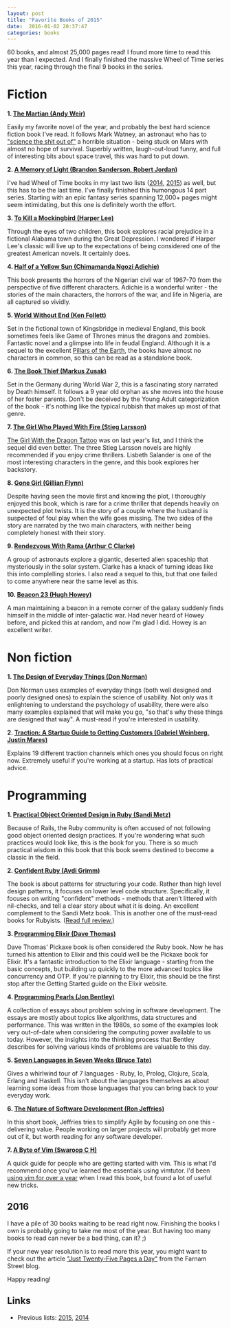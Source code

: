 ```yaml
---
layout: post
title: "Favorite Books of 2015"
date:  2016-01-02 20:37:47
categories: books
---
```


60 books, and almost 25,000 pages read!
I found more time to read this year than I expected.
And I finally finished the massive Wheel of Time series this year,
racing through the final 9 books in the series.

# Fiction

**1. [The Martian (Andy Weir)](http://amzn.to/1RTJ6wr)**

Easily my favorite novel of the year,
and probably the best hard science fiction book I've read.
It follows Mark Watney, an astronaut who has to
["science the shit out of"](https://twitter.com/neiltyson/status/610997574808395777)
a horrible situation - being stuck on Mars with almost no hope of survival.
Superbly written, laugh-out-loud funny,
and full of interesting bits about space travel, this was hard to put down.

**2. [A Memory of Light (Brandon Sanderson, Robert Jordan)](http://amzn.to/1OIE2gp)**

I've had Wheel of Time books in my last two lists
([2014](/posts/favorite-books-2014/),
[2015](/posts/favorite-books-2015/))
as well, but this has to be the last time.
I've finally finished this humongous 14 part series.
Starting with an epic fantasy series spanning 12,000+ pages
might seem intimidating, but this one is definitely worth the effort.

**3. [To Kill a Mockingbird (Harper Lee)](http://amzn.to/1WQO3wp)**

Through the eyes of two children,
this book explores racial prejudice in a fictional Alabama town
during the Great Depression.
I wondered if Harper Lee's classic will live up to the expectations
of being considered one of the greatest American novels.
It certainly does.

**4. [Half of a Yellow Sun (Chimamanda Ngozi Adichie)](http://amzn.to/1RTMZkS)**

This book presents the horrors of the Nigerian civil war of 1967-70
from the perspective of five different characters.
Adichie is a wonderful writer -
the stories of the main characters, the horrors of the war, and life in Nigeria,
are all captured so vividly.

**5. [World Without End (Ken Follett)](http://amzn.to/1WQO5EI)**

Set in the fictional town of Kingsbridge in medieval England,
this book sometimes feels like Game of Thrones minus the dragons and zombies.
Fantastic novel and a glimpse into life in feudal England.
Although it is a sequel to the excellent
[Pillars of the Earth](http://amzn.to/1kwoCyv),
the books have almost no characters in common,
so this can be read as a standalone book.

**6. [The Book Thief (Markus Zusak)](http://amzn.to/1OIEqeO)**

Set in the Germany during World War 2,
this is a fascinating story narrated by Death himself.
It follows a 9 year old orphan
as she moves into the house of her foster parents.
Don't be deceived by the Young Adult categorization of the book -
it's nothing like the typical rubbish that makes up most of that genre.

**7. [The Girl Who Played With Fire (Stieg Larsson)](http://amzn.to/1RTN1sX)**

[The Girl With the Dragon Tattoo](http://amzn.to/1kwp0Nk)
was on last year's list, and I think the sequel did even better.
The three Stieg Larsson novels are highly recommended
if you enjoy crime thrillers.
Lisbeth Salander is one of the most interesting characters in the genre,
and this book explores her backstory.

**8. [Gone Girl (Gillian Flynn)](http://amzn.to/1kwpxyL)**

Despite having seen the movie first and knowing the plot,
I thoroughly enjoyed this book,
which is rare for a crime thriller
that depends heavily on unexpected plot twists.
It is the story of a couple where
the husband is suspected of foul play when the wife goes missing.
The two sides of the story are narrated by the two main characters,
with neither being completely honest with their story.

**9. [Rendezvous With Rama (Arthur C Clarke)](http://amzn.to/1NQ0MK1)**

A group of astronauts explore a gigantic, deserted alien spaceship
that mysteriously in the solar system.
Clarke has a knack of turning ideas like this into complelling stories.
I also read a sequel to this,
but that one failed to come anywhere near the same level as this.

**10. [Beacon 23 (Hugh Howey)](http://amzn.to/1NQ1CGK)**

A man maintaining a beacon in a remote corner of the galaxy
suddenly finds himself in the middle of inter-galactic war.
Had never heard of Howey before, and picked this at random,
and now I'm glad I did.
Howey is an excellent writer.

# Non fiction

**1. [The Design of Everyday Things (Don Norman)](http://amzn.to/1WQOGpK)**

Don Norman uses examples of everyday things
(both well designed and poorly designed ones)
to explain the science of usability.
Not only was it enlightening to understand the psychology of usability,
there were also many examples explained that will make you go,
"so that's why these things are designed that way".
A must-read if you're interested in usability.

**2. [Traction: A Startup Guide to Getting Customers (Gabriel Weinberg, Justin Mares)](http://amzn.to/1WQOJCb)**

Explains 19 different traction channels which ones you should focus on right now.
Extremely useful if you're working at a startup.
Has lots of practical advice.

# Programming

**1. [Practical Object Oriented Design in Ruby (Sandi Metz)](http://amzn.to/1mWME7A)**

Because of Rails, the Ruby community is often accused of
not following good object oriented design practices.
If you're wondering what such practices would look like,
this is the book for you.
There is so much practical wisdom in this book
that this book seems destined to become a classic in the field.

**2. [Confident Ruby (Avdi Grimm)](http://amzn.to/1mcUut7)**

The book is about patterns for structuring your code.
Rather than high level design patterns,
it focuses on lower level code structure.
Specifically, it focuses on writing "confident" methods -
methods that aren't littered with nil-checks,
and tell a clear story about what it is doing.
An excellent complement to the Sandi Metz book.
This is another one of the must-read books for Rubyists.
([Read full review.](/posts/confident-ruby/))

**3. [Programming Elixir (Dave Thomas)](http://amzn.to/1mWMHjE)**

Dave Thomas' Pickaxe book is often considered _the_ Ruby book.
Now he has turned his attention to Elixir
and this could well be the Pickaxe book for Elixir.
It's a fantastic introduction to the Elixir language -
starting from the basic concepts, but building up quickly
to the more advanced topics like concurrency and OTP.
If you're planning to try Elixir,
this should be the first stop
after the Getting Started guide on the Elixir website.

**4. [Programming Pearls (Jon Bentley)](http://amzn.to/1YXikWi)**

A collection of essays about problem solving in software development.
The essays are mostly about topics like
algorithms, data structures and performance.
This was written in the 1980s, so some of the examples look very out-of-date
when considering the computing power available to us today.
However, the insights into the thinking process that Bentley describes
for solving various kinds of problems are valuable to this day.

**5. [Seven Languages in Seven Weeks (Bruce Tate)](http://amzn.to/1mWMOM9)**

Gives a whirlwind tour of 7 languages -
Ruby, Io, Prolog, Clojure, Scala, Erlang and Haskell.
This isn't about the languages themselves
as about learning some ideas from those languages
that you can bring back to your everyday work.

**6. [The Nature of Software Development (Ron Jeffries)](http://amzn.to/1YXizka)**

In this short book, Jeffries tries to simplify Agile
by focusing on one this - delivering value.
People working on larger projects will probably get more out of it,
but worth reading for any software developer.

**7. [A Byte of Vim (Swaroop C H)](http://www.swaroopch.com/notes/vim/)**

A quick guide for people who are getting started with vim.
This is what I'd recommend once you've learned the essentials using vimtutor.
I'd been
[using vim for over a year](/posts/one-year-with-vim/)
when I read this book, but found a lot of useful new tricks.

## 2016

I have a pile of 30 books waiting to be read right now.
Finishing the books I own is probably going to take me most of the year.
But having too many books to read can never be a bad thing, can it? ;)

If your new year resolution is to read more this year,
you might want to check out the article
["Just Twenty-Five Pages a Day"](https://www.farnamstreetblog.com/2015/12/twenty-five-pages-a-day/)
from the Farnam Street blog.

Happy reading!

## Links

* Previous lists:
  [2015](/posts/favorite-books-2015/),
  [2014](/posts/favorite-books-2014/)
